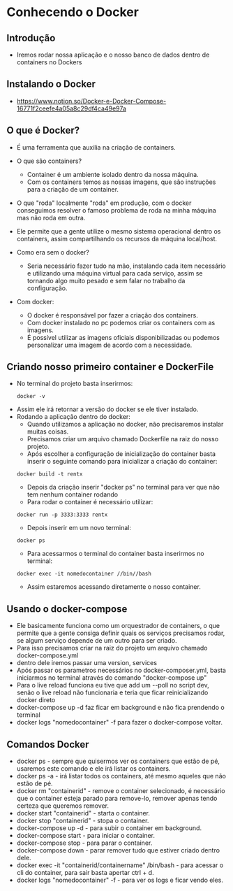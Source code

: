 # Conhecendo o Docker

## Introdução

- Iremos rodar nossa aplicação e o nosso banco de dados dentro de containers no Dockers

## Instalando o Docker

- https://www.notion.so/Docker-e-Docker-Compose-16771f2ceefe4a05a8c29df4ca49e97a

## O que é Docker?

- É uma ferramenta que auxilia na criação de containers.
- O que são containers?
    - Container é um ambiente isolado dentro da nossa máquina.
    - Com os containers temos as nossas imagens, que são instruções para a criação de um container.
- O que "roda" localmente "roda" em produção, com o docker conseguimos resolver o famoso problema de roda na minha máquina mas não roda em outra.
- Ele permite que a gente utilize o mesmo sistema operacional dentro os containers, assim compartilhando os recursos da máquina local/host.

- Como era sem o docker?
    - Seria necessário fazer tudo na mão, instalando cada item necessário e utilizando uma máquina virtual para cada serviço, assim se tornando algo muito pesado e sem falar no trabalho da configuração.

- Com docker:
    - O docker é responsável por fazer a criação dos containers.
    - Com docker instalado no pc podemos criar os containers com as imagens.
    - É possível utilizar as imagens oficiais disponibilizadas ou podemos personalizar uma imagem de acordo com a necessidade.

## Criando nosso primeiro container e DockerFile

- No terminal do projeto basta inserirmos:
    ```
    docker -v
    ```
- Assim ele irá retornar a versão do docker se ele tiver instalado.
- Rodando a aplicação dentro do docker:
    - Quando utilizamos a aplicação no docker, não precisaremos instalar muitas coisas.
    - Precisamos criar um arquivo chamado Dockerfile na raiz do nosso projeto.
    - Após escolher a configuração de inicialização do container basta inserir o seguinte comando para inicializar a criação do container:
    ```
    docker build -t rentx
    ```
    - Depois da criação inserir "docker ps" no terminal para ver que não tem nenhum container rodando
    - Para rodar o container é necessário utilizar:
    ```
    docker run -p 3333:3333 rentx
    ```
    - Depois inserir em um novo terminal:
    ```
    docker ps
    ```
    - Para acessarmos o terminal do container basta inserirmos no terminal:
    ```
    docker exec -it nomedocontainer //bin//bash
    ```
    - Assim estaremos acessando diretamente o nosso container.

## Usando o docker-compose

- Ele basicamente funciona como um orquestrador de containers, o que permite que a gente consiga definir quais os serviços precisamos rodar, se algum serviço depende de um outro para ser criado.
- Para isso precisamos criar na raiz do projeto um arquivo chamado docker-compose.yml
- dentro dele iremos passar uma version, services
- Após passar os parametros necessários no docker-composer.yml, basta iniciarmos no terminal através do comando "docker-compose up"
- Para o live reload funciona eu tive que add um --poll no script dev, senão o live reload não funcionaria e teria que ficar reinicializando docker direto
- docker-compose up -d faz ficar em background e não fica prendendo o terminal
- docker logs "nomedocontainer" -f para fazer o docker-compose voltar.

## Comandos Docker
- docker ps - sempre que quisermos ver os containers que estão de pé, usaremos este comando e ele irá listar os containers.
- docker ps -a - irá listar todos os containers, até mesmo aqueles que não estão de pé.
- docker rm "containerid" - remove o container selecionado, é necessário que o container esteja parado para remove-lo, remover apenas tendo certeza que queremos remover.
- docker start "containerid" - starta o container.
- docker stop "containerid" - stopa o container.
- docker-compose up -d - para subir o container em background.
- docker-compose start - para iniciar o container.
- docker-compose stop - para parar o container.
- docker-compose down - parar remover tudo que estiver criado dentro dele.
- docker exec -it "containerid/containername" /bin/bash - para acessar o cli do container, para sair basta apertar ctrl + d.
- docker logs "nomedocontainer" -f - para ver os logs e ficar vendo eles.